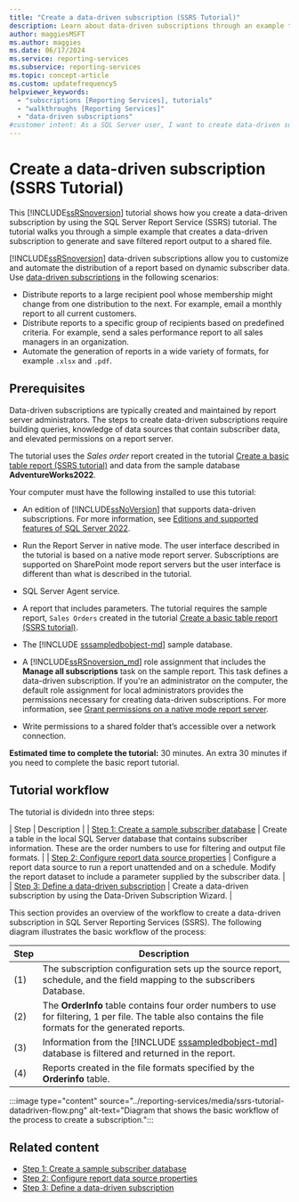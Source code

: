 ```yaml
---
title: "Create a data-driven subscription (SSRS Tutorial)"
description: Learn about data-driven subscriptions through an example that creates a data-driven subscription used to generate and save filtered report output to a file share.
author: maggiesMSFT
ms.author: maggies
ms.date: 06/17/2024
ms.service: reporting-services
ms.subservice: reporting-services
ms.topic: concept-article
ms.custom: updatefrequency5
helpviewer_keywords:
  - "subscriptions [Reporting Services], tutorials"
  - "walkthroughs [Reporting Services]"
  - "data-driven subscriptions"
#customer intent: As a SQL Server user, I want to create data-driven subscriptions using SQL Server Reporting Services (SSRS) to automate and customize report distribution based on dynamic subscriber data.
---
```

# Create a data-driven subscription (SSRS Tutorial)

This [!INCLUDE[ssRSnoversion](../includes/ssrsnoversion-md.md)] tutorial shows how you create a data-driven subscription by using the SQL Server Report Service (SSRS) tutorial. The tutorial walks you through a simple example that creates a data-driven subscription to generate and save filtered report output to a shared file. 

[!INCLUDE[ssRSnoversion](../includes/ssrsnoversion-md.md)] data-driven subscriptions allow you to customize and automate the distribution of a report based on dynamic subscriber data. Use [data-driven subscriptions](../reporting-services/subscriptions/data-driven-subscriptions.md) in the following scenarios:  
  
- Distribute reports to a large recipient pool whose membership might change from one distribution to the next. For example, email a monthly report to all current customers.  
- Distribute reports to a specific group of recipients based on predefined criteria. For example, send a sales performance report to all sales managers in an organization.
- Automate the generation of reports in a wide variety of formats, for example `.xlsx` and `.pdf`.  
  
## Prerequisites 
  
Data-driven subscriptions are typically created and maintained by report server administrators. The steps to create data-driven subscriptions require building queries, knowledge of data sources that contain subscriber data, and elevated permissions on a report server.  
  
The tutorial uses the *Sales order* report created in the tutorial [Create a basic table report &#40;SSRS tutorial&#41;](../reporting-services/create-a-basic-table-report-ssrs-tutorial.md) and data from the sample database **AdventureWorks2022**.  
  
Your computer must have the following installed to use this tutorial:  
  
- An edition of [!INCLUDE[ssNoVersion](../includes/ssnoversion-md.md)] that supports data-driven subscriptions. For more information, see [Editions and supported features of SQL Server 2022](../sql-server/editions-and-components-of-sql-server-2022.md).
  
- Run the Report Server in native mode. The user interface described in the tutorial is based on a native mode report server. Subscriptions are supported on SharePoint mode report servers but the user interface is different than what is described in the tutorial.  
  
- SQL Server Agent service.  
  
- A report that includes parameters. The tutorial requires the sample report, `Sales Orders` created in the tutorial [Create a basic table report &#40;SSRS tutorial&#41;](../reporting-services/create-a-basic-table-report-ssrs-tutorial.md).  
  
- The [!INCLUDE [sssampledbobject-md](../includes/sssampledbobject-md.md)] sample database.  
  
- A [!INCLUDE[ssRSnoversion_md](../includes/ssrsnoversion-md.md)] role assignment that includes the **Manage all subscriptions** task on the sample report. This task defines a data-driven subscription. If you're an administrator on the computer, the default role assignment for local administrators provides the permissions necessary for creating data-driven subscriptions. For more information, see [Grant permissions on a native mode report server](../reporting-services/security/granting-permissions-on-a-native-mode-report-server.md).  
  
- Write permissions to a shared folder that’s accessible over a network connection.
  
**Estimated time to complete the tutorial:** 30 minutes. An extra 30 minutes if you need to complete the basic report tutorial.  

## Tutorial workflow

The tutorial is dividedn into three steps:

| Step | Description |
| [Step 1: Create a sample subscriber database](../reporting-services/lesson-1-creating-a-sample-subscriber-database.md) | Create a table in the local SQL Server database that contains subscriber information. These are the order numbers to use for filtering and output file formats. |
| [Step 2: Configure report data source properties](../reporting-services/lesson-2-modifying-the-report-data-source-properties.md) | Configure a report data source to run a report unattended and on a schedule. Modify the report dataset to include a parameter supplied by the subscriber data.  |
| [Step 3: Define a data-driven subscription](../reporting-services/lesson-3-defining-a-data-driven-subscription.md) | Create a data-driven subscription by using the Data-Driven Subscription Wizard. |

This section provides an overview of the workflow to create a data-driven subscription in SQL Server Reporting Services (SSRS). The following diagram illustrates the basic workflow of the process:

| Step    | Description |
| --------|------------ |
| (1)     | The subscription configuration sets up the source report, schedule, and the field mapping to the subscribers Database. |
| (2)     | The **OrderInfo** table contains four order numbers to use for filtering, 1 per file. The table also contains the file formats for the generated reports. |
| (3)     | Information from the [!INCLUDE [sssampledbobject-md](../includes/sssampledbobject-md.md)] database is filtered and returned in the report. |
| (4)     | Reports created in the file formats specified by the **Orderinfo** table. |

  :::image type="content" source="../reporting-services/media/ssrs-tutorial-datadriven-flow.png" alt-text="Diagram that shows the basic workflow of the process to create a subscription.":::
  
## Related content

- [Step 1: Create a sample subscriber database](../reporting-services/lesson-1-creating-a-sample-subscriber-database.md)
- [Step 2: Configure report data source properties](../reporting-services/lesson-2-modifying-the-report-data-source-properties.md)
- [Step 3: Define a data-driven subscription](../reporting-services/lesson-3-defining-a-data-driven-subscription.md)